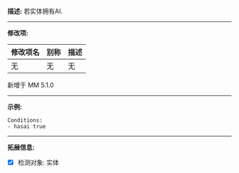**描述:** 若实体拥有AI.

---

**修改项:**

| 修改项名  | 别称           | 描述                      |
| --------- | -------------- | ------------------------- |
| 无 | 无 | 无 |

新增于 MM 5.1.0

---

**示例:**

```
Conditions:
- hasai true
```

---

**拓展信息:**

- [x] 检测对象: 实体